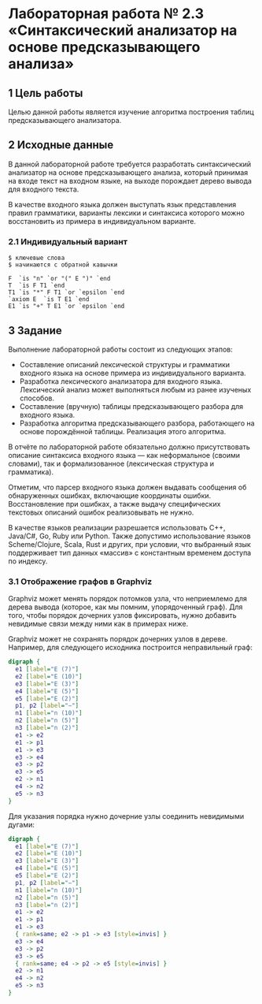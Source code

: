 # Лабораторная работа № 2.3 «Синтаксический анализатор на основе предсказывающего анализа»

## 1 Цель работы

Целью данной работы является изучение алгоритма построения таблиц предсказывающего анализатора.

## 2 Исходные данные

В данной лабораторной работе требуется разработать синтаксический анализатор на основе предсказывающего анализа, который принимая на входе текст на входном языке, на выходе порождает дерево вывода для входного текста.

В качестве входного языка должен выступать язык представления правил грамматики, варианты лексики и синтаксиса которого можно восстановить из примера в индивидуальном варианте.

### 2.1 Индивидуальный вариант

```
$ ключевые слова
$ начинаются с обратной кавычки

F  `is "n" `or "(" E ")" `end
T  `is F T1 `end
T1 `is "*" F T1 `or `epsilon `end
`axiom E  `is T E1 `end
E1 `is "+" T E1 `or `epsilon `end
```

## 3 Задание

Выполнение лабораторной работы состоит из следующих этапов:

- Составление описаний лексической структуры и грамматики входного языка на основе примера из индивидуального варианта.
- Разработка лексического анализатора для входного языка. Лексический анализ может выполняться любым из ранее изученых способов.
- Составление (вручную) таблицы предсказывающего разбора для входного языка.
- Разработка алгоритма предсказывающего разбора, работающего на основе порождённой таблицы. Реализация этого алгоритма.

В отчёте по лабораторной работе обязательно должно присутствовать описание синтаксиса входного языка — как неформальное (своими словами), так и формализованное (лексическая структура и грамматика).

Отметим, что парсер входного языка должен выдавать сообщения об обнаруженных ошибках, включающие координаты ошибки. Восстановление при ошибках, а также выдачу специфических текстовых описаний ошибок реализовывать не нужно.

В качестве языков реализации разрешается использовать C++, Java/C#, Go, Ruby или Python. Также допустимо использование языков Scheme/Clojure, Scala, Rust и других, при условии, что выбранный язык поддерживает тип данных «массив» с константным временем доступа по индексу.

### 3.1 Отображение графов в Graphviz

Graphviz может менять порядок потомков узла, что неприемлемо для дерева вывода (которое, как мы помним, упорядоченный граф). Для того, чтобы порядок дочерних узлов фиксировать, нужно добавить невидимые связи между ними как в примерах ниже.

Graphviz может не сохранять порядок дочерних узлов в дереве. Например, для следующего исходника построится неправильный граф:

```dot
digraph {
  e1 [label="E (7)"]
  e2 [label="E (10)"]
  e3 [label="E (3)"]
  e4 [label="E (5)"]
  e5 [label="E (2)"]
  p1, p2 [label="−"]
  n1 [label="n (10)"]
  n2 [label="n (5)"]
  n3 [label="n (2)"]
  e1 -> e2
  e1 -> p1
  e1 -> e3
  e3 -> e4
  e3 -> p2
  e3 -> e5
  e2 -> n1
  e4 -> n2
  e5 -> n3
}
```

Для указания порядка нужно дочерние узлы соединить невидимыми дугами:

```dot
digraph {
  e1 [label="E (7)"]
  e2 [label="E (10)"]
  e3 [label="E (3)"]
  e4 [label="E (5)"]
  e5 [label="E (2)"]
  p1, p2 [label="−"]
  n1 [label="n (10)"]
  n2 [label="n (5)"]
  n3 [label="n (2)"]
  e1 -> e2
  e1 -> p1
  e1 -> e3
  { rank=same; e2 -> p1 -> e3 [style=invis] }
  e3 -> e4
  e3 -> p2
  e3 -> e5
  { rank=same; e4 -> p2 -> e5 [style=invis] }
  e2 -> n1
  e4 -> n2
  e5 -> n3
}
```
